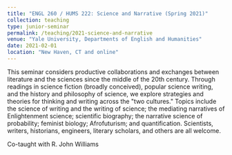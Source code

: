```yaml
---
title: "ENGL 260 / HUMS 222: Science and Narrative (Spring 2021)"
collection: teaching
type: junior-seminar
permalink: /teaching/2021-science-and-narrative
venue: "Yale University, Departments of English and Humanities"
date: 2021-02-01
location: "New Haven, CT and online"
---
```


This seminar considers productive collaborations and exchanges between literature and the sciences since the middle of the 20th century. Through readings in science fiction (broadly conceived), popular science writing, and the history and philosophy of science, we explore strategies and theories for thinking and writing across the "two cultures." Topics include the science of writing and the writing of science; the mediating narratives of Enlightenment science; scientific biography; the narrative science of probability; feminist biology; Afrofuturism; and quantification. Scientists, writers, historians, engineers, literary scholars, and others are all welcome.

Co-taught with R. John Williams